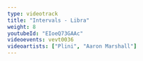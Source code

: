 ```yaml
---
type: videotrack
title: "Intervals - Libra"
weight: 8
youtubeId: "EIoeQ73GAAc"
videoevents: vevt0036
videoartists: ["Plini", "Aaron Marshall"]
---
```

